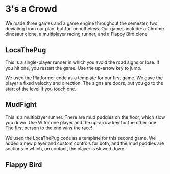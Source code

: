 # 3's a Crowd
We made three games and a game engine throughout the semester, two deviating from our plan, but fun nonetheless. Our games include: a Chrome dinosaur clone, a multiplayer racing runner, and a Flappy Bird clone

## LocaThePug
This is a single-player runner in which you avoid the road signs or lose. If you hit one, you restart the game. Use the up-arrow key to jump.

We used the Platformer code as a template for our first game. We gave the player a fixed velocity and direction. The signs are doors, but you go to the start of the level if you touch one.

## MudFight
This is a multiplayer runner. There are mud puddles on the floor, which slow you down. Use W for one player and the up-arrow key for the other one. The first person to the end wins the race!

We used the LocaThePug code as a template for this second game. We added a new player and custom controls for both, and the mud puddles are sections in which, on contact, the player is slowed down. 

## Flappy Bird
